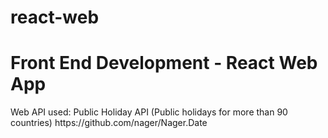 # react-web
<h1>Front End Development - React Web App</h1>
<p>Web API used: Public Holiday API (Public holidays for more than 90 countries) https://github.com/nager/Nager.Date</p>
